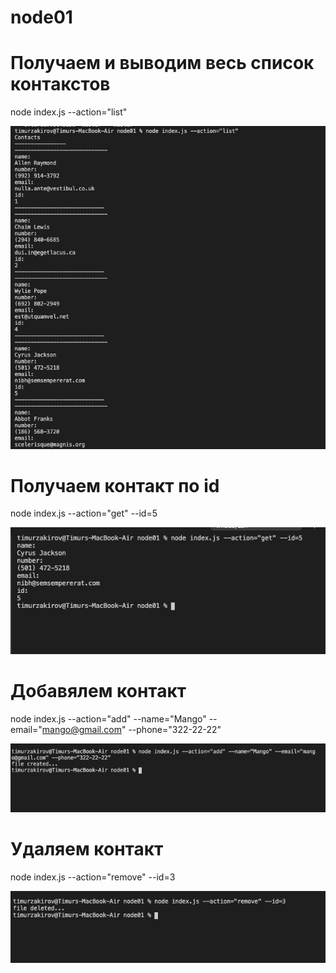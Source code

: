 # node01


# Получаем и выводим весь список контакстов
node index.js --action="list"


![alt text](https://github.com/BURZUMANE/node01/blob/master/screenShots/Screen%20Shot%202020-06-21%20at%201.21.18%20PM.png?raw=true)

# Получаем контакт по id
node index.js --action="get" --id=5


![alt text](https://github.com/BURZUMANE/node01/blob/master/screenShots/Screen%20Shot%202020-06-21%20at%2012.57.55%20PM.png?raw=true)

# Добавялем контакт
node index.js --action="add" --name="Mango" --email="mango@gmail.com" --phone="322-22-22"


![alt text](https://github.com/BURZUMANE/node01/blob/master/screenShots/Screen%20Shot%202020-06-21%20at%201.00.25%20PM.png?raw=true)
# Удаляем контакт
node index.js --action="remove" --id=3


![alt text](https://github.com/BURZUMANE/node01/blob/master/screenShots/Screen%20Shot%202020-06-21%20at%201.01.24%20PM.png?raw=true)
